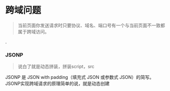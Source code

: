 # 跨域问题

> 当前页面你发送请求时只要协议、域名、端口号有一个与当前页面不一致都属于跨域访问。

.

### JSONP

> 说白了就是动态拼装，拼装script，src

JSONP 是 JSON with padding（填充式 JSON 或参数式 JSON）的简写。JSONP实现跨域请求的原理简单的说，就是动态创建<script>标签，然后利用<script>的src 不受同源策略约束来跨域获取数据。

JSONP 由两部分组成：回调函数和数据。回调函数是当响应到来时应该在页面中调用的函数。回调函数的名字一般是在请求中指定的。而数据就是传入回调函数中的 JSON 数据。

JSONP目前还是比较流行的跨域方式，虽然JSONP使用起来方便，但是也存在一些问题： 
首先， JSONP 是从其他域中加载代码执行。如果其他域不安全，很可能会在响应中夹带一些恶意代码，而此时除了完全放弃 JSONP 调用之外，没有办法追究。因此在使用不是你自己运维的 Web 服务时，一定得保证它安全可靠。

其次，要确定 JSONP 请求是否失败并不容易。虽然 html5 给<script>元素新增了一个 onerror事件处理程序，但目前还没有得到任何浏览器支持。为此，开发人员不得不使用计时器检测指定时间内是否接收到了响应。

```js
// 跨域请求 (jsonp)
export function proxy(path, params = {}) {
  // return
  return new Promise((resolve , reject) => {

    const
      LOADING = Loading.service({ background: 'rgba(255, 255, 255, 0.4)' }),
      // callback name
      NAME = 'wmsJsonProxy_' + Date.now().toString(32),
      // temp script
      SCRIPT = ((head, script) => head.appendChild(script))(document.head, document.createElement('script')),
      // params
      PARAM = `?jsonpCallback=${NAME}` + ('&' + qs.stringify(params)).replace(/&$/g, ''),
      // remove temp script and loading
      REMOVE = () => {
        document.head.removeChild(SCRIPT);
        LOADING.close();
      }
    ;
    // send proxy
    SCRIPT.src = path + PARAM;
    // callback
    window[NAME] = rs => {
      const { succ } = rs;
      succ ? resolve(rs) : reject(rs);
      REMOVE();
    };
    // error
    SCRIPT.onerror = rs => {
      reject(rs);
      REMOVE();
    };
  });
}
```

